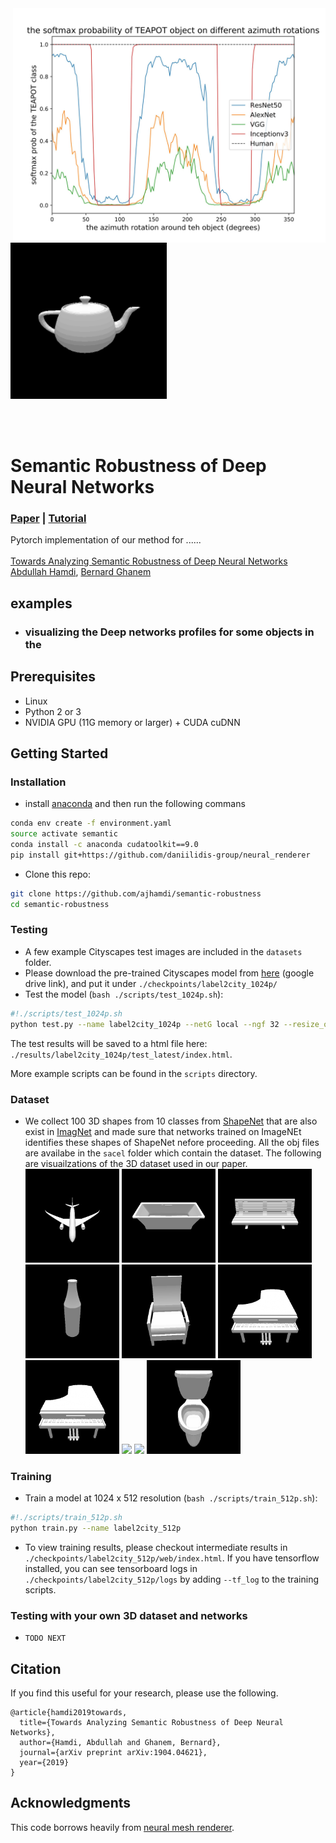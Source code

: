 <img src='.//results/teapot.jpg' align="right" width=500>
<img src='./some_examples/robustness_out.gif' align="center" width=250>  
<br><br><br><br>

# Semantic Robustness of Deep Neural Networks
### [Paper](https://arxiv.org/pdf/1904.04621.pdf) | [Tutorial](https://colab.research.google.com/drive/1cZzTPu1uwftnRLqtIIjjqw-YZSKh4QYn)<br>
Pytorch implementation of our method for ...... <br><br>
[Towards Analyzing Semantic Robustness of Deep Neural Networks](https://arxiv.org/pdf/1904.04621.pdf)  
 [Abdullah Hamdi](http://www.fihm.ai), [Bernard Ghanem](http://www.bernardghanem.com/)

## examples
- ### visualizing the Deep networks profiles for some objects in the 


## Prerequisites
- Linux 
- Python 2 or 3
- NVIDIA GPU (11G memory or larger) + CUDA cuDNN

## Getting Started
### Installation
- install [anaconda](https://docs.anaconda.com/anaconda/install/) and then run the following commans 
```bash
conda env create -f environment.yaml
source activate semantic
conda install -c anaconda cudatoolkit==9.0
pip install git+https://github.com/daniilidis-group/neural_renderer
```
- Clone this repo:
```bash
git clone https://github.com/ajhamdi/semantic-robustness
cd semantic-robustness
```


### Testing
- A few example Cityscapes test images are included in the `datasets` folder.
- Please download the pre-trained Cityscapes model from [here](https://drive.google.com/file/d/1h9SykUnuZul7J3Nbms2QGH1wa85nbN2-/view?usp=sharing) (google drive link), and put it under `./checkpoints/label2city_1024p/`
- Test the model (`bash ./scripts/test_1024p.sh`):
```bash
#!./scripts/test_1024p.sh
python test.py --name label2city_1024p --netG local --ngf 32 --resize_or_crop none
```
The test results will be saved to a html file here: `./results/label2city_1024p/test_latest/index.html`.

More example scripts can be found in the `scripts` directory.


### Dataset
- We collect 100 3D shapes from 10 classes from [ShapeNet](https://www.shapenet.org/) that are also exist in [ImagNet](http://www.image-net.org/) and made sure that networks trained on ImageNEt identifies these shapes of ShapeNet nefore proceeding. All the obj files are availabe in the `sacel` folder which contain the dataset. The following are visuailzations of the 3D dataset used in our paper. 
<img src='./results/class_0_.gif' width=150>  <img src='./results/class_1_.gif' width=150>  <img src='./results/class_2_.gif' width=150>  <img src='./results/class_3_.gif' width=150>  <img src='./results/class_4_.gif' width=150>  <img src='./results/class_5_.gif' width=150> <img src='./results/class_6_.gif' width=150>  <img src='./results/class_7_.gif' width=150> <img src='./results/class_8_.gif' width=150>  <img src='./results/class_9_.gif' width=150> 

### Training
- Train a model at 1024 x 512 resolution (`bash ./scripts/train_512p.sh`):
```bash
#!./scripts/train_512p.sh
python train.py --name label2city_512p
```
- To view training results, please checkout intermediate results in `./checkpoints/label2city_512p/web/index.html`.
If you have tensorflow installed, you can see tensorboard logs in `./checkpoints/label2city_512p/logs` by adding `--tf_log` to the training scripts.

### Testing with your own 3D dataset and networks
- `TODO NEXT`

## Citation

If you find this useful for your research, please use the following.

```
@article{hamdi2019towards,
  title={Towards Analyzing Semantic Robustness of Deep Neural Networks},
  author={Hamdi, Abdullah and Ghanem, Bernard},
  journal={arXiv preprint arXiv:1904.04621},
  year={2019}
}
```

## Acknowledgments
This code borrows heavily from [neural mesh renderer](https://github.com/daniilidis-group/neural_renderer).
